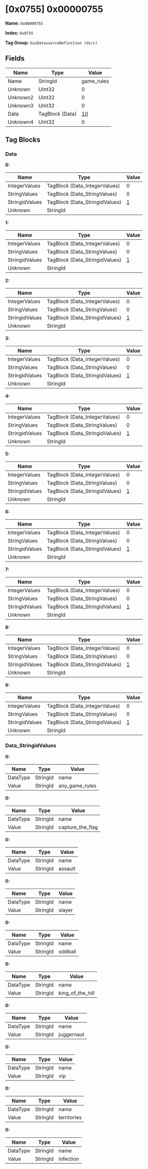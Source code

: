 # [0x0755] 0x00000755

**Name:** ```0x00000755```

**Index:** ```0x0755```

**Tag Group:** ```GuiDatasourceDefinition (dsrc)```

## Fields

Name	| Type	| Value
---	|---	|---	|
Name	|StringId	|game_rules
Unknown	|UInt32	|0
Unknown2	|UInt32	|0
Unknown3	|UInt32	|0
Data	|TagBlock (Data)	|[10](#data)
Unknown4	|UInt32	|0


## Tag Blocks

### Data

**0:**

Name	| Type	| Value
---	|---	|---	|
IntegerValues	|TagBlock (Data_IntegerValues)	|0
StringValues	|TagBlock (Data_StringValues)	|0
StringidValues	|TagBlock (Data_StringidValues)	|[1](#data_stringidvalues)
Unknown	|StringId	|


**1:**

Name	| Type	| Value
---	|---	|---	|
IntegerValues	|TagBlock (Data_IntegerValues)	|0
StringValues	|TagBlock (Data_StringValues)	|0
StringidValues	|TagBlock (Data_StringidValues)	|[1](#data_stringidvalues)
Unknown	|StringId	|


**2:**

Name	| Type	| Value
---	|---	|---	|
IntegerValues	|TagBlock (Data_IntegerValues)	|0
StringValues	|TagBlock (Data_StringValues)	|0
StringidValues	|TagBlock (Data_StringidValues)	|[1](#data_stringidvalues)
Unknown	|StringId	|


**3:**

Name	| Type	| Value
---	|---	|---	|
IntegerValues	|TagBlock (Data_IntegerValues)	|0
StringValues	|TagBlock (Data_StringValues)	|0
StringidValues	|TagBlock (Data_StringidValues)	|[1](#data_stringidvalues)
Unknown	|StringId	|


**4:**

Name	| Type	| Value
---	|---	|---	|
IntegerValues	|TagBlock (Data_IntegerValues)	|0
StringValues	|TagBlock (Data_StringValues)	|0
StringidValues	|TagBlock (Data_StringidValues)	|[1](#data_stringidvalues)
Unknown	|StringId	|


**5:**

Name	| Type	| Value
---	|---	|---	|
IntegerValues	|TagBlock (Data_IntegerValues)	|0
StringValues	|TagBlock (Data_StringValues)	|0
StringidValues	|TagBlock (Data_StringidValues)	|[1](#data_stringidvalues)
Unknown	|StringId	|


**6:**

Name	| Type	| Value
---	|---	|---	|
IntegerValues	|TagBlock (Data_IntegerValues)	|0
StringValues	|TagBlock (Data_StringValues)	|0
StringidValues	|TagBlock (Data_StringidValues)	|[1](#data_stringidvalues)
Unknown	|StringId	|


**7:**

Name	| Type	| Value
---	|---	|---	|
IntegerValues	|TagBlock (Data_IntegerValues)	|0
StringValues	|TagBlock (Data_StringValues)	|0
StringidValues	|TagBlock (Data_StringidValues)	|[1](#data_stringidvalues)
Unknown	|StringId	|


**8:**

Name	| Type	| Value
---	|---	|---	|
IntegerValues	|TagBlock (Data_IntegerValues)	|0
StringValues	|TagBlock (Data_StringValues)	|0
StringidValues	|TagBlock (Data_StringidValues)	|[1](#data_stringidvalues)
Unknown	|StringId	|


**9:**

Name	| Type	| Value
---	|---	|---	|
IntegerValues	|TagBlock (Data_IntegerValues)	|0
StringValues	|TagBlock (Data_StringValues)	|0
StringidValues	|TagBlock (Data_StringidValues)	|[1](#data_stringidvalues)
Unknown	|StringId	|


### Data_StringidValues

**0:**

Name	| Type	| Value
---	|---	|---	|
DataType	|StringId	|name
Value	|StringId	|any_game_rules


**0:**

Name	| Type	| Value
---	|---	|---	|
DataType	|StringId	|name
Value	|StringId	|capture_the_flag


**0:**

Name	| Type	| Value
---	|---	|---	|
DataType	|StringId	|name
Value	|StringId	|assault


**0:**

Name	| Type	| Value
---	|---	|---	|
DataType	|StringId	|name
Value	|StringId	|slayer


**0:**

Name	| Type	| Value
---	|---	|---	|
DataType	|StringId	|name
Value	|StringId	|oddball


**0:**

Name	| Type	| Value
---	|---	|---	|
DataType	|StringId	|name
Value	|StringId	|king_of_the_hill


**0:**

Name	| Type	| Value
---	|---	|---	|
DataType	|StringId	|name
Value	|StringId	|juggernaut


**0:**

Name	| Type	| Value
---	|---	|---	|
DataType	|StringId	|name
Value	|StringId	|vip


**0:**

Name	| Type	| Value
---	|---	|---	|
DataType	|StringId	|name
Value	|StringId	|territories


**0:**

Name	| Type	| Value
---	|---	|---	|
DataType	|StringId	|name
Value	|StringId	|infection


